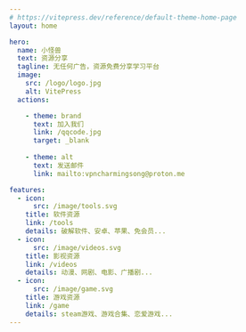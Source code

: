 ```yaml
---
# https://vitepress.dev/reference/default-theme-home-page
layout: home

hero:
  name: 小怪兽
  text: 资源分享
  tagline: 无任何广告，资源免费分享学习平台
  image:
    src: /logo/logo.jpg
    alt: VitePress
  actions:

    - theme: brand
      text: 加入我们
      link: /qqcode.jpg
      target: _blank
      
    - theme: alt
      text: 发送邮件
      link: mailto:vpncharmingsong@proton.me

features:
  - icon:
      src: /image/tools.svg
    title: 软件资源
    link: /tools
    details: 破解软件、安卓、苹果、免会员...
  - icon:
      src: /image/videos.svg
    title: 影视资源
    link: /videos
    details: 动漫、网剧、电影、广播剧...
  - icon:
      src: /image/game.svg
    title: 游戏资源
    link: /game
    details: steam游戏、游戏合集、恋爱游戏...
---
```


